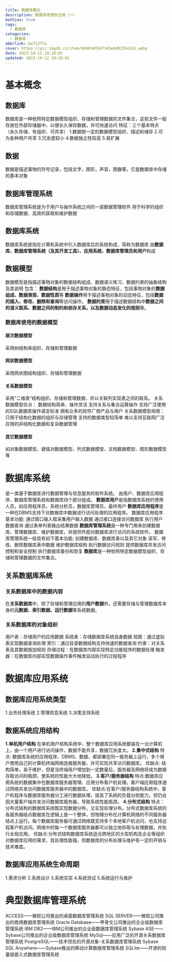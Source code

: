 ```yaml
---
title: 数据库概论
description: 数据库原理及应用（一）
mathjax: true
tags:
  - 数据库
categories:
  - 数据库
abbrlink: bef137fa
cover: https://pic.imgdb.cn/item/660034fb9f345e8d03354181.webp
date: 2023-10-12 19:18:02
updated: 2023-10-12 19:18:02
---
```

# 基本概念
## 数据库
数据库是一种依照特定数据模型组织、存储和管理数据的文件集合，这些文件一般存放在外部存储器中，以便长久保存数据，并可快速访问
特征：三个基本特点（永久存储、有组织、可共享）
1.数据按一定的数据模型组织、描述和储存
2.可为各种用户共享
3.冗余度较小
4.数据独立性较高
5.易扩展
## 数据
数据是描述事物的符号记录，包括文字，图形，声音，图像等，它是数据库中存储的基本对象
## 数据库管理系统
数据库管理系统是为于用户与操作系统之间的一层数据管理软件
用于科学的组织和存储数据、高效的获取和维护数据
## 数据库系统
数据库系统是指在计算机系统中引入数据库后的系统构成，简称为数据库
由**数据库、数据库管理系统（及其开发工具）、应用系统、数据库管理员和用户**构成
## 数据模型
数据模型是指描述事物对象的数据结构组成、数据语义练习、数据约束的抽象结构及其说明
包含：
**数据结构**是用于描述事物对象的静态特征，包括事物对象的**数据组成、数据类型、数据性质**等
**数据操作**用于描述事物对象的动态特征，包括**数据的插入、修改、删除和查询**等访问操作。
**数据约束**用于描述数据结构中**数据之间的语义联系、数据之间的制约和依存关系，以及数据动态变化的规则**等。
### 数据库使用的数据模型
#### 层次数据模型
采用树结构来组织、存储和管理数据
#### 网状数据模型
采用网状图结构组织、存储和管理数据
#### 关系数据模型
采用“二维表”结构组织、存储和管理数据，并以关联列实现表之间的联系。
关系数据模型优点：
 数据结构简单、操作灵活
 支持关系与集合运算操作
 支持广泛使用的SQL数据库操作语言标准
 拥有众多的软件厂商产品与用户
关系数据模型局限：
 只用于结构化数据的组织与存储管理
 支持的数据类型较简单
 难以支持互联网广泛应用的非结构化数据和复杂数据管理

#### 其它数据模型
如对象数据模型、键值对数据模型、列式数据模型、文档数据模型、图形数据模型等
# 数据库系统
是一类基于数据库进行数据管理与信息服务的软件系统。
由用户、数据库应用程序、数据库管理系统和数据库四个部分组成。
**数据库用户**是指数据库系统的使用人员，如应用程序员，系统分析员，数据库管理员，最终用户
**数据库应用程序**是一种在DBMS支持下对数据库中数据进行访问处理的应用程序。
数据库应用程序基本功能:
 通过窗口输入框采集用户输入数据
 通过接口连接访问数据库 
 执行用户数据查询
 通过表单列表输出结果数据
**数据库管理系统**是一种专门用来创建数据库、管理数据库、维护数据库，并提供外部对数据库进行访问的系统软件。
数据库管理系统一般具有如下基本功能:
 创建数据库、数据库表以及其它对象
 读写、修改、删除数据库表中数据
 维护数据库结构
 执行数据访问规则
 提供数据库并发访问控制和安全控制
 执行数据库备份和恢复
**数据库**是一种依照特定数据模型组织、存储和管理数据的文件集合。
## 关系数据库系统
### 关系数据库中的数据内容
在**关系数据库**中，除了存储和管理应用的**用户数据**外，还需要存储与管理数据库本身的**元数据、索引数据、运行数据**等系统数据。
### 关系数据库的对象组织
用户表：存储用户的应用数据
系统表：存储数据库系统自身数据
视图：通过虚拟表实现数据查询处理
索引：通过目录数据结构支持快速的数据查询
约束：对关系表及其数据施加规则
存储过程：在数据库内部实现特定功能程序的数据处理
触发器：在数据库内部实现数据操作事件触发自动执行的过程程序

# 数据库应用系统
## 数据库应用系统类型
1.业务处理系统
2.管理信息系统
3.决策支持系统
## 数据系统应用结构
**1.单机用户结构**
在单机用户结构系统中，整个数据库应用系统都装在一台计算机上，由一个用户进行访问操作，数据不能共享，数据冗余度大。
**2.集中式结构**
特点: 数据库系统的应用程序、DBMS、数据，都部署在同一服务器上运行，多个用户使用自己的计算机终端网络连接服务器，并可实现共享访问数据库。
优缺点: 结构简单，易于维护，但是当终端用户增加到一定数量后，服务器及网络将成为数据存取访问的瓶颈，使系统的性能大大地降低。
**3.客户/服务器结构**
特点:数据库应用系统的数据集中在数据库服务器管理、应用分布客户机处理。客户端应用程序通过网络并发访问数据库服务器中的数据库。
优缺点:在客户/服务器结构系统中，客户机程序与数据库服务器分工进行数据处理，提高了系统的负载分担能力，但仍会因大量客户端并发访问数据库服务器，导致系统性能瓶颈。
**4.分布式结构**
特点：分布式结构的数据库系统既实现数据分布，又实现处理分布。分布式数据库系统的各服务器结点数据库在逻辑上是一个整体，但物理分布在计算机网络的不同服务器结点上运行。每个数据库服务器可通过网络既支持多个本地客户机访问，也支持远程客户机访问。网络中的每一个数据库服务器都可以独立地存取与处理数据，并执行全局应用。 
优缺点:分布式结构数据库系统适合跨地区的大型机构及企业等组织对数据库应用的需求，其处理性能强，但数据库的分布处理与维护有一定的开销与技术难度。
## 数据库应用系统生命周期
1.需求分析
2.系统设计
3.系统实现
4.系统测试
5.系统运行与维护
# 典型数据库管理系统
 ACCESS——微软公司推出的桌面数据库管理系统
 SQL SERVER——微软公司推出的商用数据库管理系统
 Oracle Database——甲骨文公司推出的企业级数据库管理系统
 IBM DB2——IBM公司推出的企业级数据库管理系统
 Sybase ASE——Sybase公司推出的企业级数据库管理系统
 MySql——应用广泛的开源关系数据库管理系统
 PostgreSQL——技术领先的开源对象-关系数据库管理系统
 Sybase SQL Anywhere——Sybase推出的移动计算数据库管理系统
 SQLite——开源的轻量级嵌入式数据库管理系统
